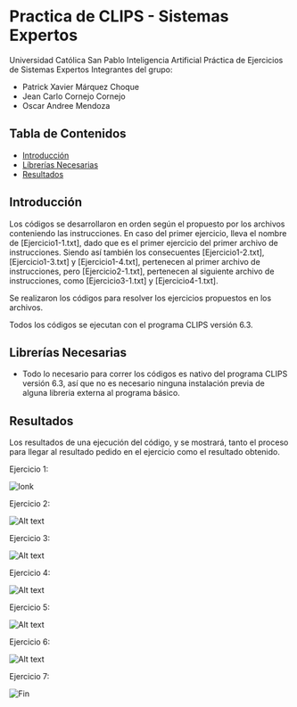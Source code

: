 # Practica de CLIPS - Sistemas Expertos
Universidad Católica San Pablo
Inteligencia Artificial
Práctica de Ejercicios de Sistemas Expertos
Integrantes del grupo:
* Patrick Xavier Márquez Choque
* Jean Carlo Cornejo Cornejo
* Oscar Andree Mendoza

## Tabla de Contenidos
* [Introducción](#introducción)
* [Líbrerías Necesarias](#librerías-necesarias)
* [Resultados](#resultados)

## Introducción
Los códigos se desarrollaron en orden según el propuesto por los archivos conteniendo las instrucciones. En caso del primer ejercicio, lleva el nombre de [Ejercicio1-1.txt], dado que es el primer ejercicio del primer archivo de instrucciones. Siendo así también los consecuentes [Ejercicio1-2.txt], [Ejercicio1-3.txt] y [Ejercicio1-4.txt], pertenecen al primer archivo de instrucciones, pero [Ejercicio2-1.txt], pertenecen al siguiente archivo de instrucciones, como [Ejercicio3-1.txt] y [Ejercicio4-1.txt].

Se realizaron los códigos para resolver los ejercicios propuestos en los archivos.

Todos los códigos se ejecutan con el programa CLIPS versión 6.3.

##  Librerías Necesarias

* Todo lo necesario para correr los códigos es nativo del programa CLIPS versión 6.3, así que no es necesario ninguna instalación previa de alguna libreria externa al programa básico.

##  Resultados
Los resultados de una ejecución del código, y se mostrará, tanto el proceso para llegar al resultado pedido en el ejercicio como el resultado obtenido.

Ejercicio 1:

![lonk](https://github.com/patrick03524/Inteligencia-Artificial/blob/master/Laboratorio%204%20CLIPS%20-%20Sistemas%20Expertos/resources/eje1-1.png)

Ejercicio 2:

![Alt text](https://github.com/patrick03524/Inteligencia-Artificial/blob/master/Laboratorio%204%20CLIPS%20-%20Sistemas%20Expertos/resources/eje1-2.png)

Ejercicio 3:

![Alt text](https://github.com/patrick03524/Inteligencia-Artificial/blob/master/Laboratorio%204%20CLIPS%20-%20Sistemas%20Expertos/resources/eje1-3.png)

Ejercicio 4:

![Alt text](https://github.com/patrick03524/Inteligencia-Artificial/blob/master/Laboratorio%204%20CLIPS%20-%20Sistemas%20Expertos/resources/eje1-4.png)

Ejercicio 5:

![Alt text](https://github.com/patrick03524/Inteligencia-Artificial/blob/master/Laboratorio%204%20CLIPS%20-%20Sistemas%20Expertos/resources/eje2-1.png)

Ejercicio 6:

![Alt text](https://github.com/patrick03524/Inteligencia-Artificial/blob/master/Laboratorio%204%20CLIPS%20-%20Sistemas%20Expertos/resources/eje3-1.png)

Ejercicio 7:

![Fin](https://github.com/patrick03524/Inteligencia-Artificial/blob/master/Laboratorio%204%20CLIPS%20-%20Sistemas%20Expertos/resources/eje4-1.png)
